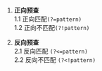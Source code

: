 1. **正向预查**  
    1.1 正向匹配`(?=pattern)`  
    1.2 正向不匹配`(?!pattern)`

2. **反向预查**  
    2.1 反向匹配 `(?<=pattern)`  
    2.2  反向不匹配 `(?<!pattern)`


